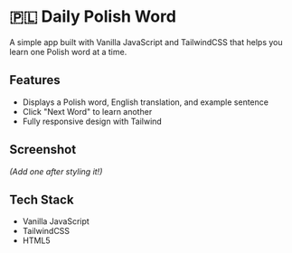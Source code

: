 # 🇵🇱 Daily Polish Word

A simple app built with Vanilla JavaScript and TailwindCSS that helps you learn one Polish word at a time.

## Features

- Displays a Polish word, English translation, and example sentence
- Click "Next Word" to learn another
- Fully responsive design with Tailwind

## Screenshot

*(Add one after styling it!)*

## Tech Stack

- Vanilla JavaScript
- TailwindCSS
- HTML5
